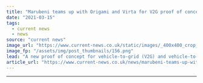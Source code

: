 ```yaml
---
title: "Marubeni teams up with Origami and Virta for V2G proof of concept"
date: "2021-03-15"
tags: 
  - current news
  - news
source: "current news"
image_url: "https://www.current-news.co.uk/static/images/_400x400_crop_center-center/V2G-charging-image-Virta.png"
image_fp: "/assets/img/post_thumbnails/156.png"
lead: "​A new proof of concept for vehicle-to-grid (V2G) and vehicle-to-building (V2B) is being launched by Marubeni alongside Origami Energy, Grid Edge, Smartest Energy and Virta."
article_url: "https://www.current-news.co.uk/news/marubeni-teams-up-with-origami-and-virta-for-v2g-proof-of-concept?utm_source=rss-feeds&utm_medium=rss&utm_campaign=rss"
---
```


---
